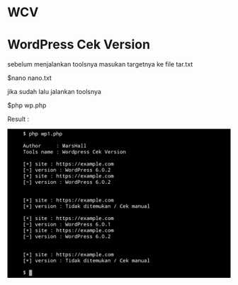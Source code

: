 # WCV
# WordPress Cek Version

sebelum menjalankan toolsnya masukan targetnya ke file tar.txt

$nano nano.txt

jika sudah lalu jalankan toolsnya

$php wp.php

Result :

![alt text](https://raw.githubusercontent.com/X-MarsHall/WCV/main/20220912_125735.jpg)
